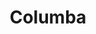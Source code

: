 ---
title: "Columba"
hashtag: columba
borders:
  - Caelum
  - Canis Major
  - Lepus
  - Pictor
  - Puppis
layout: hashtag
tags:
  - Dove
  - Constellation
---